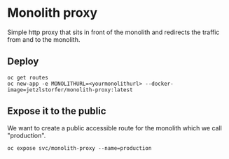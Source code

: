 # Monolith proxy

Simple http proxy that sits in front of the monolith and redirects the traffic from and to the monolith.

<!--
## Configuration
Make sure you put your URL of the monolith in place in the ```httpd.conf``` file:
```
ProxyPass "/" "http://monolith-m2m.YOURURL/"
ProxyPassReverse "/" "http://monolith-m2m.YOURURL/"
```

## Deploy

```
docker build . -t <YOURDOCKER>/monolith-proxy:latest
docker push <YOURDOCKER>/monolith-proxy:latest
-->

## Deploy

```
oc get routes
oc new-app -e MONOLITHURL=<yourmonolithurl> --docker-image=jetzlstorfer/monolith-proxy:latest
```

## Expose it to the public

We want to create a public accessible route for the monolith which we call "production". 
```
oc expose svc/monolith-proxy --name=production
```